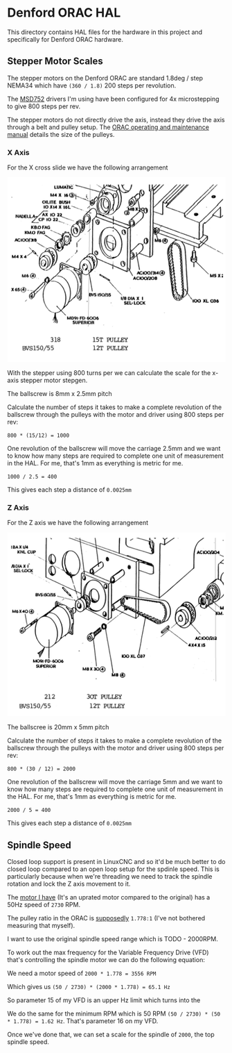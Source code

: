 # Denford ORAC HAL

This directory contains HAL files for the hardware in this project and specifically for Denford ORAC hardware.

## Stepper Motor Scales

The stepper motors on the Denford ORAC are standard 1.8deg / step NEMA34 which have `(360 / 1.8)` 200 steps per revolution.

The [MSD752](../manuals/MSD752_stepper_drive.pdf) drivers I'm using have been configured for 4x microstepping to give 800 steps per rev.

The stepper motors do not directly drive the axis, instead they drive the axis through a belt and pulley setup. The [ORAC operating and maintenance manual](../manuals/orac-programming-operating-and-maintenance.pdf) details the size of the pulleys.

### X Axis

For the X cross slide we have the following arrangement

![X Cross-Slide](images/x-cross-slide-exploded.jpg)

With the stepper using 800 turns per we can calculate the scale for the x-axis stepper motor stepgen.

The ballscrew is 8mm x 2.5mm pitch

Calculate the number of steps it takes to make a complete revolution of the ballscrew through the pulleys with the motor and driver using 800 steps per rev:

    800 * (15/12) = 1000

One revolution of the ballscrew will move the carriage 2.5mm and we want to know how many steps are required to complete one unit of measurement in the HAL. For me, that's 1mm as everything is metric for me.

    1000 / 2.5 = 400

This gives each step a distance of `0.0025mm`


### Z Axis

For the Z axis we have the following arrangement

![Z Axis](images/z-axis-stepper-exploded.jpg)

The ballscree is 20mm x 5mm pitch

Calculate the number of steps it takes to make a complete revolution of the ballscrew through the pulleys with the motor and driver using 800 steps per rev:

    800 * (30 / 12) = 2000

One revolution of the ballscrew will move the carriage 5mm and we want to know how many steps are required to complete one unit of measurement in the HAL. For me, that's 1mm as everything is metric for me.

    2000 / 5 = 400

This gives each step a distance of `0.0025mm`

## Spindle Speed

Closed loop support is present in LinuxCNC and so it'd be much better to do closed loop compared to an open loop setup for the spdinle speed. This is particularly because when we're threading we need to track the spindle rotation and lock the Z axis movement to it.

The [motor I have](https://inverterdrive.com/group/Motors-AC/ac-Motor-750W-750-Watts-2Pole-B14-Face-Mount-TEC/) (It's an uprated motor compared to the original) has a 50Hz speed of `2730` RPM.

The pulley ratio in the ORAC is [supposedly](https://www.denfordata.com/bb/viewtopic.php?t=5587) `1.778:1` (I've not bothered measuring that myself).

I want to use the original spindle speed range which is TODO - 2000RPM.

To work out the max frequency for the Variable Frequency Drive (VFD) that's controlling the spindle motor we can do the following equation:

We need a motor speed of `2000 * 1.778 = 3556 RPM`

Which gives us `(50 / 2730) * (2000 * 1.778) = 65.1 Hz`

So parameter 15 of my VFD is an upper Hz limit which turns into the

We do the same for the minimum RPM which is 50 RPM `(50 / 2730) * (50 * 1.778) = 1.62 Hz`. That's parameter 16 on my VFD.

Once we've done that, we can set a scale for the spindle of `2000`, the top spindle speed.



